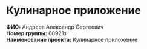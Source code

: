 # Кулинарное приложение

**ФИО:** Андреев Александр Сергеевич  
**Номер группы:** 60921з  
**Наименование проекта:** Кулинарное приложение
